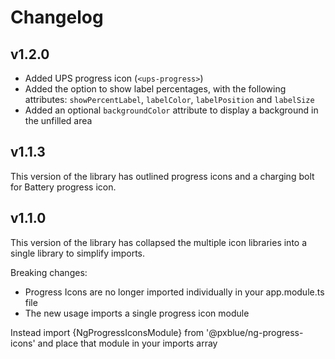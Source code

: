 # Changelog

## v1.2.0

-   Added UPS progress icon (`<ups-progress>`)
-   Added the option to show label percentages, with the following attributes: `showPercentLabel`, `labelColor`, `labelPosition` and `labelSize`
-   Added an optional `backgroundColor` attribute to display a background in the unfilled area

## v1.1.3

This version of the library has outlined progress icons and a charging bolt for Battery progress icon.

## v1.1.0

This version of the library has collapsed the multiple icon libraries into a single library to simplify imports.

Breaking changes:

-   Progress Icons are no longer imported individually in your app.module.ts file
-   The new usage imports a single progress icon module

Instead import {NgProgressIconsModule} from '@pxblue/ng-progress-icons' and place that module in your imports array
